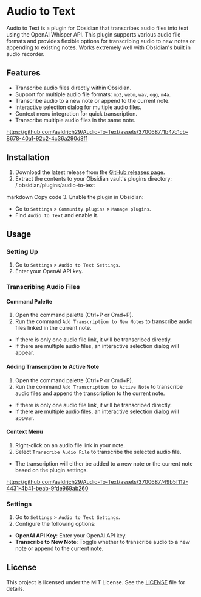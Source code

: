 # Audio to Text

Audio to Text is a plugin for Obsidian that transcribes audio files into text using the OpenAI Whisper API. This plugin supports various audio file formats and provides flexible options for transcribing audio to new notes or appending to existing notes. Works extremely well with Obsidian's built in audio recorder.

## Features

- Transcribe audio files directly within Obsidian.
- Support for multiple audio file formats: `mp3`, `webm`, `wav`, `ogg`, `m4a`.
- Transcribe audio to a new note or append to the current note.
- Interactive selection dialog for multiple audio files.
- Context menu integration for quick transcription.
- Transcribe multiple audio files in the same note.


https://github.com/aaldrich29/Audio-To-Text/assets/3700687/1b47c1cb-8678-40a1-92c2-4c36a290d8f1


## Installation

1. Download the latest release from the [GitHub releases page](#).
2. Extract the contents to your Obsidian vault's plugins directory:
<your-vault>/.obsidian/plugins/audio-to-text

markdown
Copy code
3. Enable the plugin in Obsidian:
- Go to `Settings` > `Community plugins` > `Manage plugins`.
- Find `Audio to Text` and enable it.

## Usage

### Setting Up

1. Go to `Settings` > `Audio to Text Settings`.
2. Enter your OpenAI API key.

### Transcribing Audio Files

#### Command Palette

1. Open the command palette (Ctrl+P or Cmd+P).
2. Run the command `Add Transcription to New Notes` to transcribe audio files linked in the current note.
- If there is only one audio file link, it will be transcribed directly.
- If there are multiple audio files, an interactive selection dialog will appear.

#### Adding Transcription to Active Note

1. Open the command palette (Ctrl+P or Cmd+P).
2. Run the command `Add Transcription to Active Note` to transcribe audio files and append the transcription to the current note.
- If there is only one audio file link, it will be transcribed directly.
- If there are multiple audio files, an interactive selection dialog will appear.

#### Context Menu

1. Right-click on an audio file link in your note.
2. Select `Transcribe Audio File` to transcribe the selected audio file.
- The transcription will either be added to a new note or the current note based on the plugin settings.


https://github.com/aaldrich29/Audio-To-Text/assets/3700687/49b5f112-4431-4b41-beab-9fde969ab260


### Settings

1. Go to `Settings` > `Audio to Text Settings`.
2. Configure the following options:
- **OpenAI API Key**: Enter your OpenAI API key.
- **Transcribe to New Note**: Toggle whether to transcribe audio to a new note or append to the current note.

## License

This project is licensed under the MIT License. See the [LICENSE](LICENSE) file for details.
